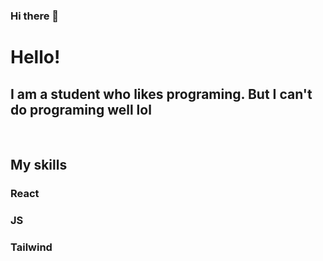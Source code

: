 ### Hi there 👋


<!DOCTYPE html>
<html lang="ko">
<head>
    <meta charset="UTF-8">
    <meta http-equiv="X-UA-Compatible" content="IE=edge">
    <meta name="viewport" content="width=device-width, initial-scale=1.0">
</head>
<body>
    <h1>Hello!</h1>
    <h2>I am a student who likes programing. But I can't do programing well lol</h2><br>
    <h2>My skills</h2>
    <h3>React</h3>
    <h3>JS</h3>
    <h3>Tailwind</h3>
        
</body>
</html>


